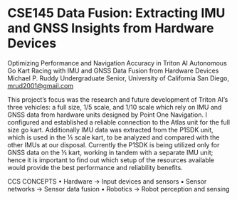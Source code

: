 # CSE145 Data Fusion: Extracting IMU and GNSS Insights from Hardware Devices
Optimizing Performance and Navigation Accuracy in Triton AI Autonomous Go Kart Racing with
IMU and GNSS Data Fusion from Hardware Devices
Michael P. Ruddy
Undergraduate Senior, University of California San Diego, mrud2001@gmail.com

This project’s focus was the research and future development of Triton AI’s three vehicles: a full size, 1/5 scale, and 1/10
scale which rely on IMU and GNSS data from hardware units designed by Point One Navigation. I configured and
established a reliable connection to the Atlas unit for the full size go kart. Additionally IMU data was extracted from the
P1SDK unit, which is used in the ⅕ scale kart, to be analyzed and compared with the other IMUs at our disposal. Currently
the P1SDK is being utilized only for GNSS data on the ⅕ kart, working in tandem with a separate IMU unit; hence it is
important to find out which setup of the resources available would provide the best performance and reliability benefits.

CCS CONCEPTS • Hardware → Input devices and sensors • Sensor networks → Sensor data fusion • Robotics
→ Robot perception and sensing
